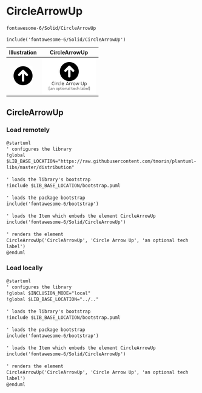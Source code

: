 # CircleArrowUp


```text
fontawesome-6/Solid/CircleArrowUp
```

```text
include('fontawesome-6/Solid/CircleArrowUp')
```



| Illustration | CircleArrowUp |
| :---: | :---: |
| ![illustration for Illustration](../../fontawesome-6/Solid/CircleArrowUp.png) | ![illustration for CircleArrowUp](../../fontawesome-6/Solid/CircleArrowUp.Local.png) |




## CircleArrowUp

### Load remotely
```plantuml
@startuml
' configures the library
!global $LIB_BASE_LOCATION="https://raw.githubusercontent.com/tmorin/plantuml-libs/master/distribution"

' loads the library's bootstrap
!include $LIB_BASE_LOCATION/bootstrap.puml

' loads the package bootstrap
include('fontawesome-6/bootstrap')

' loads the Item which embeds the element CircleArrowUp
include('fontawesome-6/Solid/CircleArrowUp')

' renders the element
CircleArrowUp('CircleArrowUp', 'Circle Arrow Up', 'an optional tech label')
@enduml
```

### Load locally
```plantuml
@startuml
' configures the library
!global $INCLUSION_MODE="local"
!global $LIB_BASE_LOCATION="../.."

' loads the library's bootstrap
!include $LIB_BASE_LOCATION/bootstrap.puml

' loads the package bootstrap
include('fontawesome-6/bootstrap')

' loads the Item which embeds the element CircleArrowUp
include('fontawesome-6/Solid/CircleArrowUp')

' renders the element
CircleArrowUp('CircleArrowUp', 'Circle Arrow Up', 'an optional tech label')
@enduml
```

